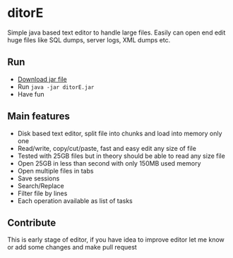 # ditorE
Simple java based text editor to handle large files. Easily can open end edit huge files
like SQL dumps, server logs, XML dumps etc.

## Run
- [Download jar file](http://bit.ly/2pXIRsP)
- Run `java -jar ditorE.jar`
- Have fun

## Main features
- Disk based text editor, split file into chunks and load into memory only one
- Read/write, copy/cut/paste, fast and easy edit any size of file
- Tested with 25GB files but in theory should be able to read any size file
- Open 25GB in less than second with only 150MB used memory
- Open multiple files in tabs
- Save sessions
- Search/Replace
- Filter file by lines
- Each operation available as list of tasks

## Contribute
This is early stage of editor, if you have idea to improve editor let me know
or add some changes and make pull request
